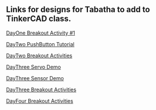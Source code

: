 Links for designs for Tabatha to add to TinkerCAD class. 
--
[DayOne Breakout Activity #1](https://www.tinkercad.com/things/eHE0kICXKjT-wie-code-day-one-breakout-activity?sharecode=uE3vVyFYD8TO-U85L5rjVukef8ltX2xAwcpNY5hB3kU)

[DayTwo PushButton Tutorial](https://www.tinkercad.com/things/0hO09zVecv2-learning-to-use-pushbutton?sharecode=xgtaI5s7Mp06dDGTDddH27jpRDXoC7Z3qH0O6y-ZIf8)

[DayTwo Breakout Activities](https://www.tinkercad.com/things/5XczNLjBGZM-day-two-breakout-activity-?sharecode=l2_6gB9D_snfLvVUgOdq86XkWzhClnPociERSkhkPBY)

[DayThree Servo Demo](https://www.tinkercad.com/things/6gw6rhTDwYr-day-three-servo-motor-demo?sharecode=a9VI0XeaQ7YnlUR9XVHdWyLptmVUK3br8MrGFoOculI)

[DayThree Sensor Demo](https://www.tinkercad.com/things/5D1Ha9AXcl7-day-three-sensor-demo?sharecode=t6VUL9bD5VK7zyadrsF5aX1RsvNNpRGSYOgzgVBsWBQ)

[DayThree Breakout Activities](https://www.tinkercad.com/things/6VMlGqT627N-day-three-breakout-activities?sharecode=pnxvs15PJFiWh0485-NfQT3zyEvmH_DdtKt_qDAFPlg)

[DayFour Breakout Activities](https://www.tinkercad.com/things/d9pboNenSJk-day-four-breakout-activities?sharecode=hTBoTV8KejmMWc0DrDlEiIA3mEScdMVgT4UtXYmsEmw)

